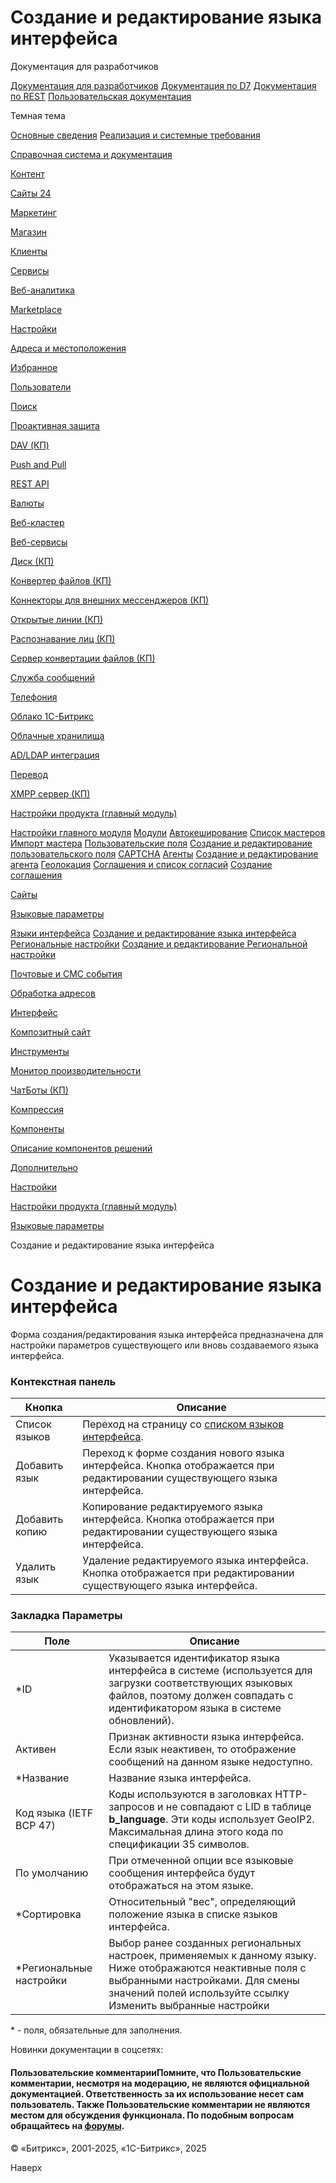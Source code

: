 # Создание и редактирование языка интерфейса

Документация для разработчиков

[Документация для разработчиков](https://dev.1c-bitrix.ru/api_help/)
[Документация по D7](https://dev.1c-bitrix.ru/api_d7/)
[Документация по REST](https://dev.1c-bitrix.ru/rest_help/)
[Пользовательская документация](https://dev.1c-bitrix.ru/user_help/)

Темная тема

[Основные сведения](/user_help/index.php)
[Реализация и системные требования](/user_help/reqintro.php)

[Справочная система и документация](/user_help/help/index.php)

[Контент](/user_help/content/index.php)

[Сайты 24](/user_help/sites24/index.php)

[Маркетинг](/user_help/marketing/index.php)

[Магазин](/user_help/store/index.php)

[Клиенты](/user_help/clients/index.php)

[Сервисы](/user_help/service/index.php)

[Веб-аналитика](/user_help/statistic/index.php)

[Marketplace](/user_help/marketplace/index.php)

[Настройки](/user_help/settings/index.php)

[Адреса и местоположения](/user_help/settings/location/index.php)

[Избранное](/user_help/settings/favorites/index.php)

[Пользователи](/user_help/settings/users/index.php)

[Поиск](/user_help/settings/search/index.php)

[Проактивная защита](/user_help/settings/security/index.php)

[DAV (КП)](/user_help/settings/dav/index.php)

[Push and Pull](/user_help/settings/pull/index.php)

[REST API](/user_help/settings/rest_api/index.php)

[Валюты](/user_help/settings/currency/index.php)

[Веб-кластер](/user_help/settings/cluster/index.php)

[Веб-сервисы](/user_help/settings/webservice/index.php)

[Диск (КП)](/user_help/settings/disk/index.php)

[Конвертер файлов (КП)](/user_help/settings/transformer/index.php)

[Коннекторы для внешних мессенджеров (КП)](/user_help/settings/imconnector/index.php)

[Открытые линии (КП)](/user_help/settings/imopenlines/index.php)

[Распознавание лиц (КП)](/user_help/settings/faceid/index.php)

[Сервер конвертации файлов (КП)](/user_help/settings/transformercontroller/index.php)

[Служба сообщений](/user_help/settings/message_service/index.php)

[Телефония](/user_help/settings/voximplant/index.php)

[Облако 1С-Битрикс](/user_help/settings/bitrixcloud/index.php)

[Облачные хранилища](/user_help/settings/clouds/index.php)

[AD/LDAP интеграция](/user_help/settings/ldap/index.php)

[Перевод](/user_help/settings/translate/index.php)

[XMPP сервер (КП)](/user_help/settings/xmpp/index.php)

[Настройки продукта (главный модуль)](/user_help/settings/settings/index.php)

[Настройки главного модуля](/user_help/settings/settings/settings.php)
[Модули](/user_help/settings/settings/module_admin.php)
[Автокеширование](/user_help/settings/settings/cache.php)
[Список мастеров](/user_help/settings/settings/wizard_list.php)
[Импорт мастера](/user_help/settings/settings/wizard_load.php)
[Пользовательские поля](/user_help/settings/settings/userfield_admin.php)
[Создание и редактирование пользовательского поля](/user_help/settings/settings/userfield_edit.php)
[CAPTCHA](/user_help/settings/settings/captcha.php)
[Агенты](/user_help/settings/settings/agent_list.php)
[Создание и редактирование агента](/user_help/settings/settings/agent_edit.php)
[Геолокация](/user_help/settings/settings/geoip_handlers_list.php)
[Соглашения и список согласий](/user_help/settings/settings/agreement_admin.php)
[Создание соглашения](/user_help/settings/settings/agreement_edit.php)

[Сайты](/user_help/settings/settings/sites/index.php)

[Языковые параметры](/user_help/settings/settings/lang_parametrs/index.php)

[Языки интерфейса](/user_help/settings/settings/lang_parametrs/lang_admin.php)
[Создание и редактирование языка интерфейса](/user_help/settings/settings/lang_parametrs/lang_edit.php)
[Региональные настройки](/user_help/settings/settings/lang_parametrs/culture_admin.php)
[Создание и редактирование Региональной настройки](/user_help/settings/settings/lang_parametrs/culture_edit.php)

[Почтовые и СМС события](/user_help/settings/settings/mail_events/index.php)

[Обработка адресов](/user_help/settings/settings/urlrewrite/index.php)

[Интерфейс](/user_help/settings/settings/user_settings/index.php)

[Композитный сайт](/user_help/settings/settings/composite/index.php)

[Инструменты](/user_help/settings/utilities/index.php)

[Монитор производительности](/user_help/settings/perfmon/index.php)

[ЧатБоты (КП)](/user_help/settings/imbot/index.php)

[Компрессия](/user_help/settings/compression/index.php)

[Компоненты](/user_help/components/index.php)

[Описание компонентов решений](/user_help/description_decisions/index.php)

[Дополнительно](/user_help/additional/index.php)

[Настройки](/user_help/settings/index.php)

[Настройки продукта (главный модуль)](/user_help/settings/settings/index.php)

[Языковые параметры](/user_help/settings/settings/lang_parametrs/index.php)

Создание и редактирование языка интерфейса

# Создание и редактирование языка интерфейса

Форма создания/редактирования языка интерфейса предназначена для настройки параметров существующего или вновь создаваемого языка интерфейса.

  

### Контекстная панель

| Кнопка | Описание |
| --- | --- |
| Список языков | Переход на страницу со [списком языков интерфейса](/user_help/settings/settings/lang_parametrs/lang_admin.php). |
| Добавить язык | Переход к форме создания нового языка интерфейса.   Кнопка отображается при редактировании существующего языка интерфейса. |
| Добавить копию | Копирование редактируемого языка интерфейса.   Кнопка отображается при редактировании существующего языка интерфейса. |
| Удалить язык | Удаление редактируемого языка интерфейса.   Кнопка отображается при редактировании существующего языка интерфейса. |

### Закладка Параметры

| Поле | Описание |
| --- | --- |
| \*ID | Указывается идентификатор языка интерфейса в системе (используется для загрузки соответствующих языковых файлов, поэтому должен совпадать с идентификатором языка в системе обновлений). |
| Активен | Признак активности языка интерфейса. Если язык неактивен, то отображение сообщений на данном языке недоступно. |
| \*Название | Название языка интерфейса. |
| Код языка (IETF BCP 47) | Коды используются в заголовках HTTP-запросов и не совпадают с LID в таблице **b\_language**. Эти коды использует GeoIP2. Максимальная длина этого кода по спецификации 35 символов. |
| По умолчанию | При отмеченной опции все языковые сообщения интерфейса будут отображаться на этом языке. |
| \*Сортировка | Относительный "вес", определяющий положение языка в списке языков интерфейса. |
| \*Региональные настройки | Выбор ранее созданных региональных настроек, применяемых к данному языку. Ниже отображаются неактивные поля с выбранными настройками. Для смены значений полей используйте ссылку Изменить выбранные настройки |

\* - поля, обязательные для заполнения.

Новинки документации в соцсетях:

#### Пользовательские комментарииПомните, что Пользовательские комментарии, несмотря на модерацию, не являются официальной документацией. Ответственность за их использование несет сам пользователь. Также Пользовательские комментарии не являются местом для обсуждения функционала. По подобным вопросам обращайтесь на [форумы](http://dev.1c-bitrix.ru/community/forums/group1/).

© «Битрикс», 2001-2025, «1С-Битрикс», 2025

Наверх